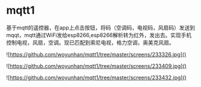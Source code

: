 # mqtt1
基于mqtt的遥控器，在app上点击按钮，将码（空调码，电视码，风扇码）发送到mqqt，mqtt通过WiFi发给esp8266,esp8266解析转为红外，发出去。实现手机控制电视，风扇，空调。现已匹配到索尼电视，格力空调，奥美克风扇。



![https://github.com/woyunhan/mqtt1/tree/master/screens/233326.jpg]()



![https://github.com/woyunhan/mqtt1/tree/master/screens/233409.jpg]()



![https://github.com/woyunhan/mqtt1/tree/master/screens/233432.jpg]()